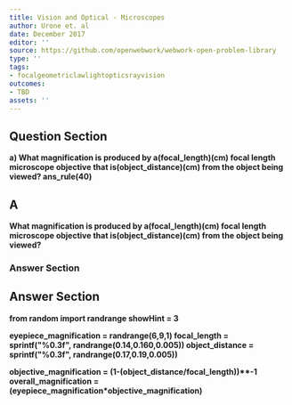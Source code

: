 ```yaml
---
title: Vision and Optical - Microscopes
author: Urone et. al
date: December 2017
editor: ''
source: https://github.com/openwebwork/webwork-open-problem-library
type: ''
tags:
- focalgeometriclawlightopticsrayvision
outcomes:
- TBD
assets: ''
---
```


## Question Section 

<b>
a) What magnification is produced by a(focal_length)(cm) focal length microscope objective that is(object_distance)(cm) from the object being viewed? 
ans_rule(40)

## A
What magnification is produced by a(focal_length)(cm) focal length microscope objective that is(object_distance)(cm) from the object being viewed? 
### Answer Section


## Answer Section

from random import randrange
showHint = 3

eyepiece_magnification = randrange(6,9,1)
focal_length = sprintf("%0.3f", randrange(0.14,0.160,0.005))
object_distance = sprintf("%0.3f", randrange(0.17,0.19,0.005))

objective_magnification = (1-(object_distance/focal_length))**-1
overall_magnification = (eyepiece_magnification*objective_magnification)